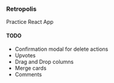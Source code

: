 ### Retropolis
Practice React App

#### TODO

* Confirmation modal for delete actions
* Upvotes
* Drag and Drop columns
* Merge cards
* Comments

